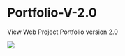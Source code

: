 # Portfolio-V-2.0
<p>View Web Project Portfolio version 2.0 
</p>
<img src="https://github.com/ahmadsyaifuddin-99/Portfolio-V-2.0/assets/77381720/00ac9617-8d34-4af8-bc28-4f81dc02f69e">

